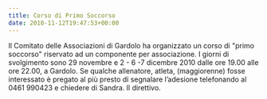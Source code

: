 ```yaml
---
title: Corso di Primo Soccorso
date: 2010-11-12T19:47:53+00:00
---
```

Il Comitato delle Associazioni di Gardolo ha organizzato un corso di "primo soccorso" riservato ad un componente per associazione. I giorni di svolgimento sono 29 novembre e 2 - 6 -7 dicembre 2010 dalle ore 19.00 alle ore 22.00, a Gardolo. Se qualche allenatore, atleta, (maggiorenne) fosse interessato è pregato al più presto di segnalare l’adesione telefonando al 0461 990423 e chiedere di Sandra. Il direttivo.